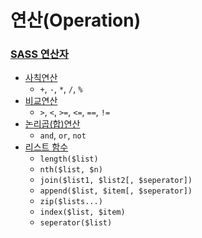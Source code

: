 # 연산(Operation)

### [SASS 연산자](http://sass-lang.com/documentation/file.SASS_REFERENCE.html#operations)
- [사칙연산](http://sass-lang.com/documentation/file.SASS_REFERENCE.html#number_operations)
  - `+`, `-`, `*`, `/`, `%`
- [비교연산](http://sass-lang.com/documentation/file.SASS_REFERENCE.html#number_operations)
  - `>`, `<`, `>=`, `<=`, `==`, `!=`
- [논리곱(합)연산](http://sass-lang.com/documentation/file.SASS_REFERENCE.html#boolean_operations)
  - `and`, `or`, `not`
- [리스트 함수](http://sass-lang.com/documentation/Sass/Script/Functions.html#list-functions)
  - `length($list)`
  - `nth($list, $n)`
  - `join($list1, $list2[, $seperator])`
  - `append($list, $item[, $seperator])`
  - `zip($lists...)`
  - `index($list, $item)`
  - `seperator($list)`